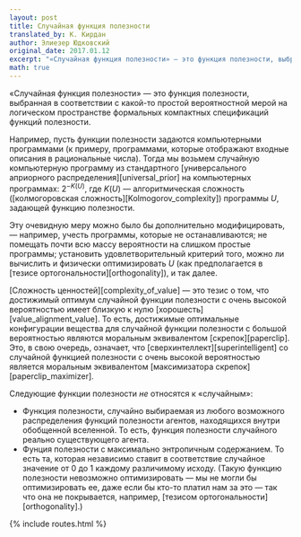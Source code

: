 ```yaml
---
layout: post
title: Случайная функция полезности
translated_by: К. Кирдан
author: Элиезер Юдковский
original_date: 2017.01.12
excerpt: "«Случайная функция полезности» — это функция полезности, выбранная в соответствии с какой-то простой вероятностной мерой на логическом пространстве формальных компактных спецификаций функций полезности."
math: true
---
```

«Случайная функция полезности» — это функция полезности, выбранная в соответствии с какой-то простой вероятностной мерой на логическом пространстве формальных компактных спецификаций функций полезности.

Например, пусть функции полезности задаются компьютерными программами (к примеру, программами, которые отображают входные описания в рациональные числа). Тогда мы возьмем случайную компьютерную программу из стандартного [универсального априорного распределения][universal_prior] на компьютерных программах: $2^{-K(U)}$, где $K(U)$ — алгоритмическая сложность ([колмогоровская сложность][Kolmogorov_complexity]) программы $U$, задающей функцию полезности.‎

Эту очевидную меру можно было бы дополнительно модифицировать, — например, учесть программы, которые не останавливаются; не помещать почти всю массу вероятности на слишком простые программы; установить удовлетворительный критерий того, можно ли вычислить и физически оптимизировать $U$ (как предполагается в [тезисе ортогональности][orthogonality]), и так далее.

[Сложность ценностей][complexity_of_value] — это тезис о том, что достижимый оптимум случайной функции полезности с очень высокой вероятностью имеет близкую к нулю [хорошесть][value_alignment_value]. То есть, достижимые оптимальные конфигурации вещества для случайной функции полезности с большой вероятностью являются моральным эквивалентом [скрепок][paperclip]. Это, в свою очередь, означает, что [сверхинтеллект][superintelligent] со случайной функцией полезности с очень высокой вероятностью является моральным эквивалентом [максимизатора скрепок][paperclip_maximizer].

Следующие функции полезности _не_ относятся к «случайным»:

- Функция полезности, случайно выбираемая из любого возможного распределения функций полезности агентов, находящихся внутри обобщенной вселенной. То есть, функция полезности случайного реально существующего агента.
- Фунция полезности с максимально энтропичным содержанием. То есть та, которая независимо ставит в соответствие случайное значение от 0 до 1 каждому различимому исходу. (Такую функцию полезности невозможно оптимизировать — мы не могли бы оптимизировать ее, даже если бы кто-то платил нам за это — так что она не покрывается, например, [тезисом ортогональности][orthogonality].)

{% include routes.html %}
